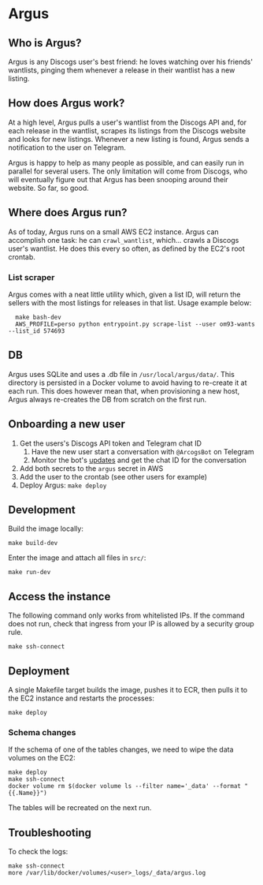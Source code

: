 # Argus
## Who is Argus?
Argus is any Discogs user's best friend: he loves watching over his friends'
wantlists, pinging them whenever a release in their wantlist has a new listing.

## How does Argus work?
At a high level, Argus pulls a user's wantlist from the Discogs API and, for each
release in the wantlist, scrapes its listings from the Discogs website and looks
for new listings. Whenever a new listing is found, Argus sends a notification
to the user on Telegram.

Argus is happy to help as many people as possible, and can easily run in parallel
for several users. The only limitation will come from Discogs, who will eventually
figure out that Argus has been snooping around their website. So far, so good.

## Where does Argus run?
As of today, Argus runs on a small AWS EC2 instance. Argus can accomplish one task:
he can `crawl_wantlist`, which... crawls a Discogs user's wantlist.
He does this every so often, as defined by the EC2's root crontab.

### List scraper
Argus comes with a neat little utility which, given a list ID, will return the
sellers with the most listings for releases in that list. Usage example below:

      make bash-dev
      AWS_PROFILE=perso python entrypoint.py scrape-list --user om93-wants --list_id 574693

## DB
Argus uses SQLite and uses a .db file in `/usr/local/argus/data/`.
This directory is persisted in a Docker volume to
avoid having to re-create it at each run. This does however mean that, when
provisioning a new host, Argus always re-creates the DB from scratch on the
first run.

## Onboarding a new user
1. Get the users's Discogs API token and Telegram chat ID
   1. Have the new user start a conversation with `@ArcogsBot` on Telegram
   1. Monitor the bot's [updates](https://api.telegram.org/bot<token>/getUpdates)
      and get the chat ID for the conversation
1. Add both secrets to the `argus` secret in AWS
1. Add the user to the crontab (see other users for example)
1. Deploy Argus: `make deploy`

## Development
Build the image locally:

    make build-dev

Enter the image and attach all files in `src/`:

    make run-dev

## Access the instance
The following command only works from whitelisted IPs. If the command does not
run, check that ingress from your IP is allowed by a security group rule.

    make ssh-connect

## Deployment
A single Makefile target builds the image, pushes it to ECR, then pulls it to
the EC2 instance and restarts the processes:

    make deploy

### Schema changes
If the schema of one of the tables changes, we need to wipe the data volumes on the EC2:

    make deploy
    make ssh-connect
    docker volume rm $(docker volume ls --filter name='_data' --format "{{.Name}}")

The tables will be recreated on the next run.

## Troubleshooting
To check the logs:

    make ssh-connect
    more /var/lib/docker/volumes/<user>_logs/_data/argus.log
